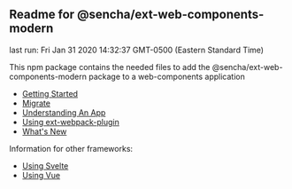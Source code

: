 ## Readme for @sencha/ext-web-components-modern

last run: Fri Jan 31 2020 14:32:37 GMT-0500 (Eastern Standard Time)

This npm package contains the needed files to add the @sencha/ext-web-components-modern package to a web-components application

-   [Getting Started](https://github.com/sencha/ext-web-components/blob/ext-web-components-7.2.0/packages/ext-web-components-modern/GETTING_STARTED.md)
-   [Migrate](https://github.com/sencha/ext-web-components/blob/ext-web-components-7.2.0/packages/ext-web-components-modern/MIGRATE.md)
-   [Understanding An App](https://github.com/sencha/ext-web-components/blob/ext-web-components-7.2.0/packages/ext-web-components-modern/UNDERSTANDING_AN_APP.md)
-   [Using ext-webpack-plugin](https://github.com/sencha/ext-web-components/blob/ext-web-components-7.2.0/packages/ext-web-components-modern/USING_EXT_WEBPACK_PLUGIN.md)
-   [What's New](https://github.com/sencha/ext-web-components/blob/ext-web-components-7.2.0/packages/ext-web-components-modern/WHATS_NEW.md)

Information for other frameworks:

-   [Using Svelte](https://github.com/sencha/ext-web-components/blob/ext-web-components-7.2.0/packages/ext-web-components-modern/USING_SVELTE.md)
-   [Using Vue](https://github.com/sencha/ext-web-components/blob/ext-web-components-7.2.0/packages/ext-web-components-modern/USING_VUE.md)
